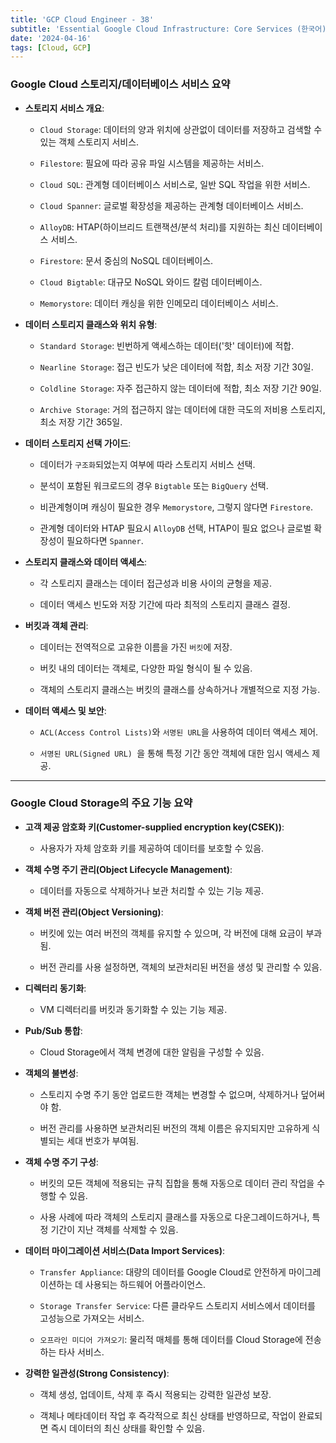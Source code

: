 ```yaml
---
title: 'GCP Cloud Engineer - 38'
subtitle: 'Essential Google Cloud Infrastructure: Core Services (한국어) - Cloud Storage / Features of Cloud Storage'
date: '2024-04-16'
tags: [Cloud, GCP]
---
```



### Google Cloud 스토리지/데이터베이스 서비스 요약

- **스토리지 서비스 개요**:
  
  - `Cloud Storage`: 데이터의 양과 위치에 상관없이 데이터를 저장하고 검색할 수 있는 객체 스토리지 서비스.
  
  - `Filestore`: 필요에 따라 공유 파일 시스템을 제공하는 서비스.
  
  - `Cloud SQL`: 관계형 데이터베이스 서비스로, 일반 SQL 작업을 위한 서비스.
  
  - `Cloud Spanner`: 글로벌 확장성을 제공하는 관계형 데이터베이스 서비스.
  
  - `AlloyDB`: HTAP(하이브리드 트랜잭션/분석 처리)를 지원하는 최신 데이터베이스 서비스.
  
  - `Firestore`: 문서 중심의 NoSQL 데이터베이스.
  
  - `Cloud Bigtable`: 대규모 NoSQL 와이드 칼럼 데이터베이스.
  
  - `Memorystore`: 데이터 캐싱을 위한 인메모리 데이터베이스 서비스.

- **데이터 스토리지 클래스와 위치 유형**:
  
  - `Standard Storage`: 빈번하게 액세스하는 데이터('핫' 데이터)에 적합.
  
  - `Nearline Storage`: 접근 빈도가 낮은 데이터에 적합, 최소 저장 기간 30일.
  
  - `Coldline Storage`: 자주 접근하지 않는 데이터에 적합, 최소 저장 기간 90일.
  
  - `Archive Storage`: 거의 접근하지 않는 데이터에 대한 극도의 저비용 스토리지, 최소 저장 기간 365일.

- **데이터 스토리지 선택 가이드**:
  
  - 데이터가 `구조화`되었는지 여부에 따라 스토리지 서비스 선택.
  
  - 분석이 포함된 워크로드의 경우 `Bigtable` 또는 `BigQuery` 선택.
  
  - 비관계형이며 캐싱이 필요한 경우 `Memorystore`, 그렇지 않다면 `Firestore`.
  
  - 관계형 데이터와 HTAP 필요시 `AlloyDB` 선택, HTAP이 필요 없으나 글로벌 확장성이 필요하다면 `Spanner`.

- **스토리지 클래스와 데이터 액세스**:
  
  - 각 스토리지 클래스는 데이터 접근성과 비용 사이의 균형을 제공.
  
  - 데이터 액세스 빈도와 저장 기간에 따라 최적의 스토리지 클래스 결정.

- **버킷과 객체 관리**:
  
  - 데이터는 전역적으로 고유한 이름을 가진 `버킷`에 저장.
  
  - 버킷 내의 데이터는 객체로, 다양한 파일 형식이 될 수 있음.
  
  - 객체의 스토리지 클래스는 버킷의 클래스를 상속하거나 개별적으로 지정 가능.

- **데이터 액세스 및 보안**:
  
  - `ACL(Access Control Lists)`와 `서명된 URL`을 사용하여 데이터 액세스 제어.
  
  - `서명된 URL(Signed URL) `을 통해 특정 기간 동안 객체에 대한 임시 액세스 제공.



----------------


### Google Cloud Storage의 주요 기능 요약

- **고객 제공 암호화 키(Customer-supplied encryption key(CSEK))**:
  
  - 사용자가 자체 암호화 키를 제공하여 데이터를 보호할 수 있음.

- **객체 수명 주기 관리(Object Lifecycle Management)**:
  
  - 데이터를 자동으로 삭제하거나 보관 처리할 수 있는 기능 제공.

- **객체 버전 관리(Object Versioning)**:
  
  - 버킷에 있는 여러 버전의 객체를 유지할 수 있으며, 각 버전에 대해 요금이 부과됨.
  
  - 버전 관리를 사용 설정하면, 객체의 보관처리된 버전을 생성 및 관리할 수 있음.

- **디렉터리 동기화**:
  
  - VM 디렉터리를 버킷과 동기화할 수 있는 기능 제공.

- **Pub/Sub 통합**:
  
  - Cloud Storage에서 객체 변경에 대한 알림을 구성할 수 있음.

- **객체의 불변성**:
  
  - 스토리지 수명 주기 동안 업로드한 객체는 변경할 수 없으며, 삭제하거나 덮어써야 함.
  
  - 버전 관리를 사용하면 보관처리된 버전의 객체 이름은 유지되지만 고유하게 식별되는 세대 번호가 부여됨.

- **객체 수명 주기 구성**:
  
  - 버킷의 모든 객체에 적용되는 규칙 집합을 통해 자동으로 데이터 관리 작업을 수행할 수 있음.
  
  - 사용 사례에 따라 객체의 스토리지 클래스를 자동으로 다운그레이드하거나, 특정 기간이 지난 객체를 삭제할 수 있음.

- **데이터 마이그레이션 서비스(Data Import Services)**:
  
  - `Transfer Appliance`: 대량의 데이터를 Google Cloud로 안전하게 마이그레이션하는 데 사용되는 하드웨어 어플라이언스.
  
  - `Storage Transfer Service`: 다른 클라우드 스토리지 서비스에서 데이터를 고성능으로 가져오는 서비스.
  
  - `오프라인 미디어 가져오기`: 물리적 매체를 통해 데이터를 Cloud Storage에 전송하는 타사 서비스.

- **강력한 일관성(Strong Consistency)**:
  
  - 객체 생성, 업데이트, 삭제 후 즉시 적용되는 강력한 일관성 보장.
  
  - 객체나 메타데이터 작업 후 즉각적으로 최신 상태를 반영하므로, 작업이 완료되면 즉시 데이터의 최신 상태를 확인할 수 있음.


